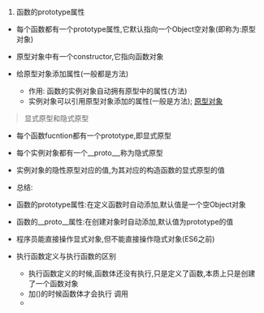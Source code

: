 1. 函数的prototype属性
+ 每个函数都有一个prototype属性,它默认指向一个Object空对象(即称为:原型对象)
+ 原型对象中有一个constructor,它指向函数对象
 
+ 给原型对象添加属性(一般都是方法)
    - 作用: 函数的实例对象自动拥有原型中的属性(方法)
    - 实例对象可以引用原型对象添加的属性(一般是方法);
[原型对象](img/prototype原型.png)
>显式原型和隐式原型
+ 每个函数fucntion都有一个prototype,即显式原型
+ 每个实例对象都有一个__proto__,称为隐式原型
+ 实例对象的隐性原型对应的值,为其对应的构造函数的显式原型的值
+ 总结:
+ 函数的prototype属性:在定义函数时自动添加,默认值是一个空Object对象
+ 函数的__proto__属性:在创建对象时自动添加,默认值为prototype的值
+ 程序员能直接操作显式对象,但不能直接操作隐式对象(ES6之前)

+ 执行函数定义与执行函数的区别
    - 执行函数定义的时候,函数体还没有执行,只是定义了函数,本质上只是创建了一个函数对象 
    - 加()的时候函数体才会执行 调用 
    - 